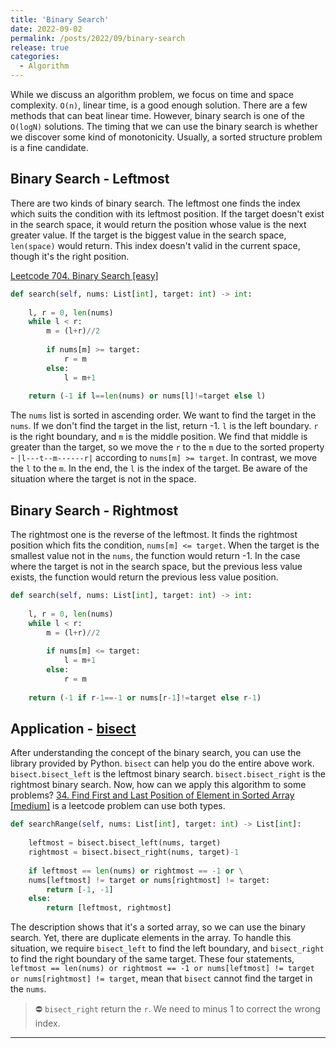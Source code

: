 ```yaml
---
title: 'Binary Search'
date: 2022-09-02
permalink: /posts/2022/09/binary-search
release: true
categories: 
  - Algorithm
---
```


While we discuss an algorithm problem, we focus on time and space complexity. `O(n)`, linear time, is a good enough solution. There are a few methods that can beat linear time. However, binary search is one of the `O(logN)` solutions. The timing that we can use the binary search is whether we discover some kind of monotonicity. Usually, a sorted structure problem is a fine candidate. 

## Binary Search - Leftmost

There are two kinds of binary search. The leftmost one finds the index which suits the condition with its leftmost position. If the target doesn't exist in the search space, it would return the position whose value is the next greater value. If the target is the biggest value in the search space, `len(space)` would return. This index doesn't valid in the current space, though it's the right position.

[Leetcode 704. Binary Search [easy]](https://leetcode.com/problems/binary-search/)
```python
def search(self, nums: List[int], target: int) -> int:
    
    l, r = 0, len(nums)
    while l < r:
        m = (l+r)//2
        
        if nums[m] >= target:
            r = m
        else:
            l = m+1
    
    return (-1 if l==len(nums) or nums[l]!=target else l)

```
The `nums` list is sorted in ascending order. We want to find the target in the `nums`. If we don't find the target in the list, return -1. `l` is the left boundary. `r` is the right boundary, and `m` is the middle position. We find that middle is greater than the target, so we move the `r` to the `m` due to the sorted property - `|l---t--m------r|` according to `nums[m] >= target`. In contrast, we move the `l` to the `m`. In the end, the `l` is the index of the target. Be aware of the situation where the target is not in the space.

## Binary Search - Rightmost

The rightmost one is the reverse of the leftmost. It finds the rightmost position which fits the condition, `nums[m] <= target`. When the target is the smallest value not in the `nums`, the function would return -1. In the case where the target is not in the search space, but the previous less value exists, the function would return the previous less value position.

```python
def search(self, nums: List[int], target: int) -> int:
    
    l, r = 0, len(nums)
    while l < r:
        m = (l+r)//2
        
        if nums[m] <= target:
            l = m+1
        else:
            r = m
    
    return (-1 if r-1==-1 or nums[r-1]!=target else r-1)
```

## Application - [bisect](https://docs.python.org/zh-tw/3/library/bisect.html)

After understanding the concept of the binary search, you can use the library provided by Python. `bisect` can help you do the entire above work. `bisect.bisect_left` is the leftmost binary search. `bisect.bisect_right` is the rightmost binary search. Now, how can we apply this algorithm to some problems?
[34. Find First and Last Position of Element in Sorted Array [medium]](https://leetcode.com/problems/find-first-and-last-position-of-element-in-sorted-array/) is a leetcode problem can use both types.

```python
def searchRange(self, nums: List[int], target: int) -> List[int]:
    
    leftmost = bisect.bisect_left(nums, target)
    rightmost = bisect.bisect_right(nums, target)-1
    
    if leftmost == len(nums) or rightmost == -1 or \
    nums[leftmost] != target or nums[rightmost] != target:
        return [-1, -1]
    else:
        return [leftmost, rightmost]

```

The description shows that it's a sorted array, so we can use the binary search. Yet, there are duplicate elements in the array. To handle this situation, we require `bisect_left` to find the left boundary, and `bisect_right` to find the right boundary of the same target. These four statements, `leftmost == len(nums) or rightmost == -1 or nums[leftmost] != target or nums[rightmost] != target`, mean that `bisect` cannot find the target in the `nums`.

> ⛔ `bisect_right` return the `r`. We need to minus 1 to correct the wrong index.








------